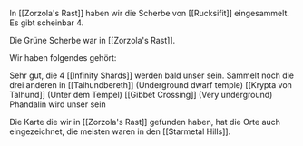 In [[Zorzola's Rast]] haben wir die Scherbe von [[Rucksifit]] eingesammelt. Es gibt scheinbar 4.

Die Grüne Scherbe war in [[Zorzola's Rast]].

Wir haben folgendes gehört:

Sehr gut, die 4 [[Infinity Shards]] werden bald unser sein. Sammelt noch die drei anderen in [[Talhundbereth]] (Underground dwarf temple)
[[Krypta von Talhund]] (Unter dem Tempel)
[[Gibbet Crossing]] (Very underground)
Phandalin wird unser sein

Die Karte die wir in [[Zorzola's Rast]] gefunden haben, hat die Orte auch eingezeichnet, die meisten waren in den [[Starmetal Hills]].
